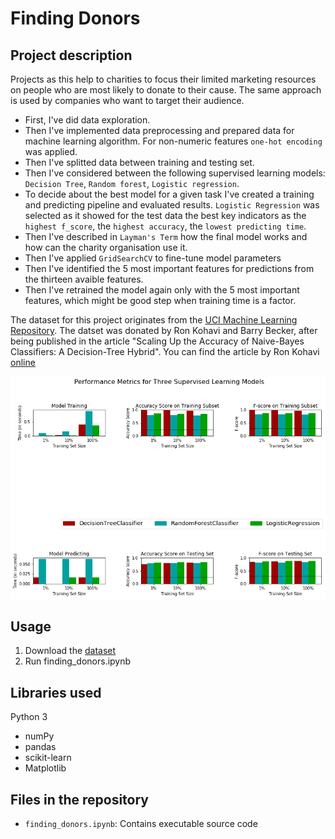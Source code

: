 # Finding Donors

## Project description
Projects as this help to charities to focus their limited marketing resources on people who are most likely to donate to their cause.
The same approach is used by companies who want to target their audience.

- First, I've did data exploration. 
- Then I've implemented data preprocessing and prepared data for machine learning algorithm. For non-numeric features `one-hot encoding` was applied.
- Then I've splitted data between training and testing set.
- Then I've considered between the following supervised learning models: `Decision Tree`, `Random forest`, `Logistic regression`.
- To decide about the best model for a given task I've created a training and predicting pipeline and evaluated results. `Logistic Regression` was selected as it showed for the test data the best key indicators as the `highest f_score`, the `highest accuracy`, the `lowest predicting time`.
- Then I've described in `Layman's Term` how the final model works and how can the charity organisation use it.
- Then I've applied `GridSearchCV` to fine-tune model parameters
- Then I've identified the 5 most important features for predictions from the thirteen avaible features.
- Then I've retrained the model again only with the 5 most important features, which might be good step when training time is a factor.

The dataset for this project originates from the [UCI Machine Learning Repository](https://archive.ics.uci.edu/ml/datasets/Census+Income). The datset was donated by Ron Kohavi and Barry Becker, after being published in the article "Scaling Up the Accuracy of Naive-Bayes Classifiers: A Decision-Tree Hybrid". You can find the article by Ron Kohavi [online](https://www.aaai.org/Papers/KDD/1996/KDD96-033.pdf)

![Performance metrics](performance_metrics.png)

## Usage
1. Download the [dataset](https://archive.ics.uci.edu/ml/datasets/Census+Income)
2. Run finding_donors.ipynb

## Libraries used
Python 3
- numPy
- pandas
- scikit-learn
- Matplotlib


## Files in the repository
- `finding_donors.ipynb`: Contains executable source code